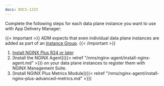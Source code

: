 ```yaml
---
docs: DOCS-1233
---
```


Complete the following steps for each data plane instance you want to use with App Delivery Manager:

   {{< important >}}
   ADM expects that even individual data plane instances are added as part of an [Instance Group]("https://docs.nginx.com/nginx-management-suite/nim/how-to/nginx/manage-instance-groups/").
    {{< /important >}}

1. [Install NGINX Plus R24 or later](https://docs.nginx.com/nginx/admin-guide/installing-nginx/installing-nginx-plus/)
2. [Install the NGINX Agent]({{< relref "/nms/nginx-agent/install-nginx-agent.md" >}}) on your data plane instances to register them with NGINX Management Suite.
3. [Install NGINX Plus Metrics Module]({{< relref "/nms/nginx-agent/install-nginx-plus-advanced-metrics.md" >}})

